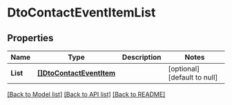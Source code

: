 # DtoContactEventItemList

## Properties
Name | Type | Description | Notes
------------ | ------------- | ------------- | -------------
**List** | [**[]DtoContactEventItem**](dto.ContactEventItem.md) |  | [optional] [default to null]

[[Back to Model list]](../README.md#documentation-for-models) [[Back to API list]](../README.md#documentation-for-api-endpoints) [[Back to README]](../README.md)

